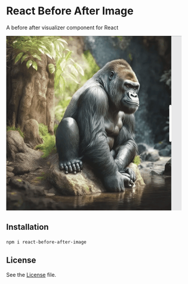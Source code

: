 # React Before After Image

A before after visualizer component for React

[![react-before-after-image example](example.gif)](https://zagoa.github.io/react-before-after-image/)

## Installation 
`npm i react-before-after-image`

## License 
See the [License](LICENSE) file.